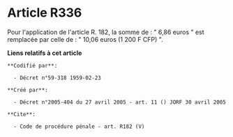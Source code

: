 # Article R336

Pour l'application de l'article R. 182, la somme de : " 6,86 euros " est remplacée par celle de : " 10,06 euros (1 200 F CFP)
".

**Liens relatifs à cet article**

	**Codifié par**:

	  - Décret n°59-318 1959-02-23

	**Créé par**:

	  - Décret n°2005-404 du 27 avril 2005 - art. 11 () JORF 30 avril 2005

	**Cite**:

	  - Code de procédure pénale - art. R182 (V)
